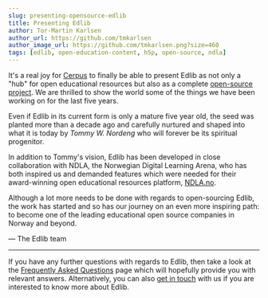 ```yaml
---
slug: presenting-opensource-edlib
title: Presenting Edlib
author: Tor-Martin Karlsen
author_url: https://github.com/tmkarlsen
author_image_url: https://github.com/tmkarlsen.png?size=460
tags: [edlib, open-education-content, h5p, open-source, ndla]
---
```


It's a real joy for [Cerpus](https://cerpus.com/) to finally be able to present Edlib as not only a "hub" for open educational resources but also as a complete [open-source project](https://github.com/cerpus/Edlib). We are thrilled to show the world some of the things we have been working on for the last five years.

Even if Edlib in its current form is only a mature five year old, the seed was planted more than a decade ago and carefully nurtured and shaped into what it is today by *Tommy W. Nordeng* who will forever be its spiritual progenitor.

In addition to Tommy's vision, Edlib has been developed in close collaboration with NDLA, the Norwegian Digital Learning Arena, who has both inspired us and demanded features which were needed for their award-winning open educational resources platform, [NDLA.no](https://ndla.no/en/).

Although a lot more needs to be done with regards to open-sourcing Edlib, the work has started and so has our journey on an even more inspiring path: to become one of the leading educational open source companies in Norway and beyond. 

&mdash; The Edlib team

---

If you have any further questions with regards to Edlib, then take a look at the [Frequently Asked Questions](/docs/product/faq) page which will hopefully provide you with relevant answers. Alternatively, you can also [get in touch](/contact-us) with us if you are interested to know more about Edlib.